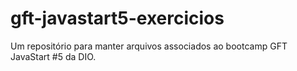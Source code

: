 # gft-javastart5-exercicios
Um repositório para manter arquivos associados ao bootcamp GFT JavaStart #5 da DIO.
